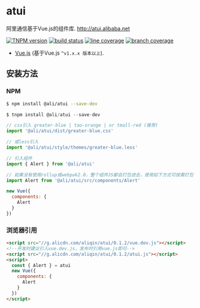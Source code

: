 # atui
阿里通信基于Vue.js的组件库. http://atui.alibaba.net


[![TNPM version][tnpm-image]][tnpm-url]
[![build status][ci-image]][ci-url]
[![line coverage][line-coverage-image]][ci-url]
[![branch coverage][branch-coverage-image]][ci-url]

[tnpm-image]: http://web.npm.alibaba-inc.com/badge/v/@ali/atui.svg?style=flat-square
[tnpm-url]: http://web.npm.alibaba-inc.com/package/@ali/atui
[ci-image]: http://cise.alibaba-inc.com/task/295950/status.svg
[ci-url]: http://cise.alibaba-inc.com/task/295950
[line-coverage-image]: http://cise.alibaba-inc.com/task/295950/ut_line_coverage.svg
[branch-coverage-image]: http://cise.alibaba-inc.com/task/295950/ut_branch_coverage.svg

<p align="center"></a></p>

* [Vue.js](http://vuejs.org/) (基于Vue.js `^v1.x.x 版本以上`).


## 安装方法

### NPM

```bash
$ npm install @ali/atui --save-dev
```


```js
$ tnpm install @ali/atui --save-dev

// css引入 greater-blue | tao-orange | or tmall-red (推荐)
import '@ali/atui/dist/greater-blue.css'

// 或less引入
import '@ali/atui/style/themes/greater-blue.less'

// 引入组件
import { Alert } from '@ali/atui'

// 如果没有使用rollup或webpak2.0，整个组件JS都会打包进去，使用如下方式可按需打包
import Alert from '@ali/atui/src/components/Alert'

new Vue({
  components: {
    Alert
  }
})
```

### 浏览器引用

```html
<script src="//g.alicdn.com/aliqin/atui/0.1.2/vue.dev.js"></script>
<!--开发时建议引入vue.dev.js，发布时引用vue.js即可-->
<script src="//g.alicdn.com/aliqin/atui/0.1.2/atui.js"></script>
<script>
  const { Alert } = atui
  new Vue({
    components: {
      Alert
    }
  })
</script>
```
